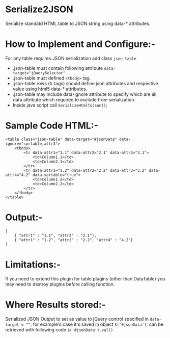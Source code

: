 # Serialize2JSON
Serialize standatd HTML table to JSON string using data-* attributes.

# How to Implement and Configure:-
 For any table requires JSON serialization add class `json-table`
 * .json-table must contain following attribute `data-target="jQuerySelector"`
 * .json-table must defined `<tbody>` tag.
 * .json-table rows (tr tags) should define json attributes and respective value using html5 data-* attributes.
 * .json-table may include data-ignore attribute to specify which are all data attribute which required to exclude from serialization.
 * Inside java script call `SerializeHtmlToJson()`;

# Sample Code HTML:-
    <table class="json-table" data-target="#jsonData" data-ignore="sortable,attr3">
        <tbody>
            <tr data-attr1="1.1" data-attr2="2.1" data-attr3="3.1">
                <td>Column1.1</td>
                <td>Column2.1</td>
            </tr>
            <tr data-attr1="1.2" data-attr2="2.2" data-attr3="3.2" data-attr4="4.2" data-sortable="true">
                <td>Column1.2</td>
                <td>Column2.2</td>
            </tr>
        </tbody>
    </table>

# Output:-
    [
        { "attr1" : "1.1", "attr2" : "2.1"},
        { "attr1" : "1.2", "attr2" : "2.2", "attr4" : "4.2"}
    ]

# Limitations:-
If you need to extend this plugin for table plugins (other than DataTable) you may need to destroy plugins before calling function.

# Where Results stored:-
Serialized JSON Output to set as value to jQuery control specified in `data-target = ""`;
for example's case it's saved in object `$('#jsonData')`; can be retrieved with following code `$('#jsonData').val()`

